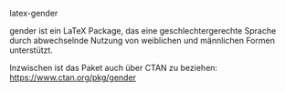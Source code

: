 latex-gender

gender ist ein LaTeX Package, das eine geschlechtergerechte Sprache durch abwechselnde Nutzung von weiblichen und männlichen Formen unterstützt.

Inzwischen ist das Paket auch über CTAN zu beziehen: https://www.ctan.org/pkg/gender
